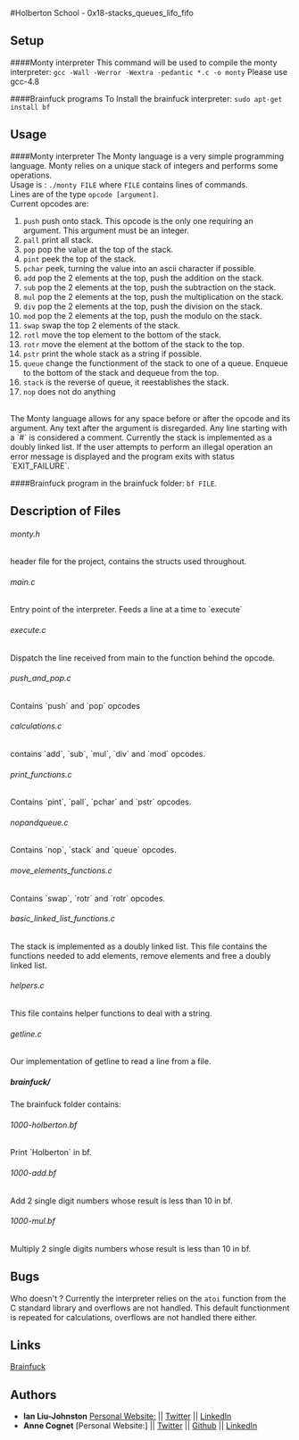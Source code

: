 #Holberton School - 0x18-stacks_queues_lifo_fifo

## Setup 
####Monty interpreter
This command will be used to compile the monty interpreter:
``gcc -Wall -Werror -Wextra -pedantic *.c -o monty``
Please use gcc-4.8

####Brainfuck programs
To Install the brainfuck interpreter:
``sudo apt-get install bf``

## Usage
####Monty interpreter
The Monty language is a very simple programming language. Monty relies on a unique stack of integers and performs some operations.  
Usage is : `./monty FILE` where `FILE` contains lines of commands.  
Lines are of the type `opcode [argument]`.  
Current opcodes are:  
1. `push` push onto stack. This opcode is the only one requiring an argument. This argument must be an integer.  
2. `pall` print all stack.  
3. `pop` pop the value at the top of the stack.  
4. `pint` peek the top of the stack.  
5. `pchar` peek, turning the value into an ascii character if possible.  
6. `add` pop the 2 elements at the top, push the addition on the stack.  
7. `sub` pop the 2 elements at the top, push the subtraction on the stack.  
8. `mul` pop the 2 elements at the top, push the multiplication on the stack.  
9. `div` pop the 2 elements at the top, push the division on the stack.  
10. `mod` pop the 2 elements at the top, push the modulo on the stack. 
11. `swap` swap the top 2 elements of the stack.  
12. `rotl` move the top element to the bottom of the stack.  
13. `rotr` move the element at the bottom of the stack to the top.  
14. `pstr` print the whole stack as a string if possible.  
15. `queue` change the functionment of the stack to one of a queue. Enqueue to the bottom of the stack and dequeue from the top.  
16. `stack` is the reverse of queue, it reestablishes the stack.  
17. `nop` does not do anything
<br>
The Monty language allows for any space before or after the opcode and its argument. Any text after the argument is disregarded.  
Any line starting with a `#` is considered a comment.  
Currently the stack is implemented as a doubly linked list.  
If the user attempts to perform an illegal operation an error message is displayed and the program exits with status `EXIT_FAILURE`.

####Brainfuck program
in the brainfuck folder: `bf FILE`.  

## Description of Files
<h6>monty.h</h6>
header file for the project, contains the structs used throughout.  

<h6>main.c</h6>
Entry point of the interpreter. Feeds a line at a time to `execute`

<h6>execute.c</h6>
Dispatch the line received from main to the function behind the opcode.

<h6>push_and_pop.c</h6>
Contains `push` and `pop` opcodes

<h6>calculations.c</h6>
contains `add`, `sub`, `mul`, `div` and `mod` opcodes.  

<h6>print_functions.c</h6>
Contains `pint`, `pall`, `pchar` and `pstr` opcodes.

<h6>nopandqueue.c</h6>
Contains `nop`, `stack` and `queue` opcodes.

<h6>move_elements_functions.c</h6>
Contains `swap`, `rotr` and `rotr` opcodes.

<h6>basic_linked_list_functions.c</h6>
The stack is implemented as a doubly linked list. This file contains the functions needed to add elements, remove elements and free a doubly linked list.  

<h6>helpers.c</h6>
This file contains helper functions to deal with a string.

<h6>getline.c</h6>
Our implementation of getline to read a line from a file.

<h5>brainfuck/</h5>
The brainfuck folder contains:
<h6>1000-holberton.bf</h6>
Print `Holberton` in bf.  

<h6>1000-add.bf</h6>
Add 2 single digit numbers whose result is less than 10 in bf.  

<h6>1000-mul.bf</h6>
Multiply 2 single digits numbers whose result is less than 10 in bf.

## Bugs
Who doesn't ?
Currently the interpreter relies on the `atoi` function from the C standard library and overflows are not handled. This default functionment is repeated for calculations, overflows are not handled there either.  

## Links
[Brainfuck](https://en.wikipedia.org/wiki/Brainfuck)

## Authors
* **Ian Liu-Johnston** [Personal Website:](http://ianxaunliu-johnston.com) || [Twitter](https://twitter.com/Concativerse) || [LinkedIn](https://www.linkedin.com/in/ian-liu-johnston-32a40a115)
* **Anne Cognet** [Personal Website:] || [Twitter](https://twitter.com/1million40) || [Github](https://github.com/anne75) || [LinkedIn](https://www.linkedin.com/in/cognetanne)
